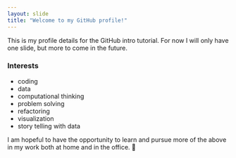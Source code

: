 ```yaml
---
layout: slide
title: "Welcome to my GitHub profile!"
---
```

This is my profile details for the GitHub intro tutorial.
For now I will only have one slide, but more to come in the future.

### Interests
- coding
- data
- computational thinking
- problem solving
- refactoring
- visualization
- story telling with data

I am hopeful to have the opportunity to learn and pursue more of the above in my work both at home and in the office.
:tada:
